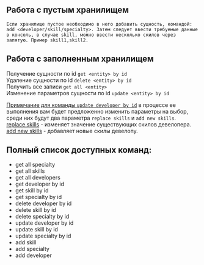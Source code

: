 ## Работа с пустым хранилищем

`Если хранилище пустое необходимо в него добавить сущность, командой:
add <developer/skill/specialty>. Затем следует ввести требуемые данные в консоль, в случае skill, можно ввести несколько скилов через запятую. Пример skill1,skill2.
`
## Работа с заполненным хранилищем
Получение сущности по id `get <entity> by id`\
Удаление сущности по id `delete <entity> by id`\
Получить все записи `get all <entity>`\
Изменение параметров сущности по id `update <entity> by id`


<u>Примечание для команды ``update developer by id``</u> в процессе ее выполнения вам будет предложенно изменить параметры на выбор, 
 среди них будут два параметра `replace skills`  и `add new skills`.\
<u>replace skills</u> - изменяет значение существующих скилов девелопера.\
<u>add new skills</u> - добавляет новые скилы девелопу.




## Полный список доступных команд:
* get all specialty
* get all skills
* get all developers
* get developer by id
* get skill by id
* get specialty by id
* delete developer by id
* delete skill by id
* delete specialty by id
* update developer by id
* update skill by id
* update specialty by id
* add skill
* add specialty
* add developer













